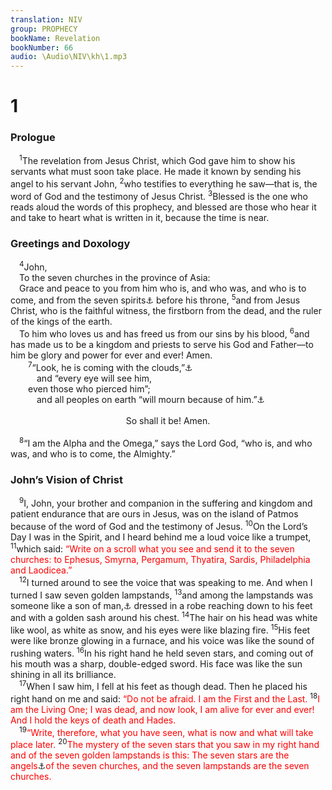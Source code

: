 ```yaml
---
translation: NIV
group: PROPHECY
bookName: Revelation 
bookNumber: 66
audio: \Audio\NIV\kh\1.mp3
---
```


<div class="title"><h1>1</h1><h3>Prologue </h3></div>
<span class="verse kh_1_1"> <sup>1</sup>The revelation from Jesus Christ, which God gave him to show his servants what must soon take place. He made it known by sending his angel to his servant John, </span>
<span class="verse kh_1_2"><sup>2</sup>who testifies to everything he saw—that is, the word of God and the testimony of Jesus Christ. </span>
<span class="verse kh_1_3"><sup>3</sup>Blessed is the one who reads aloud the words of this prophecy, and blessed are those who hear it and take to heart what is written in it, because the time is near. <br/></span>
<div class="title"><h3>Greetings and Doxology </h3></div>
<span class="verse kh_1_4"> <sup>4</sup>John, <br/> To the seven churches in the province of Asia: <br/> Grace and peace to you from him who is, and who was, and who is to come, and from the seven spirits<a data-toggle="tooltip" data-placement="bottom" title="That is, the sevenfold Spirit">⚓</a> before his throne, </span>
<span class="verse kh_1_5"><sup>5</sup>and from Jesus Christ, who is the faithful witness, the firstborn from the dead, and the ruler of the kings of the earth. <br/> To him who loves us and has freed us from our sins by his blood, </span>
<span class="verse kh_1_6"><sup>6</sup>and has made us to be a kingdom and priests to serve his God and Father—to him be glory and power for ever and ever! Amen. <br/></span>
<span class="verse kh_1_7">  <sup>7</sup>“Look, he is coming with the clouds,”<a data-toggle="tooltip" data-placement="bottom" title="Daniel 7:13">⚓</a><br/>   and “every eye will see him, <br/>  even those who pierced him”; <br/>   and all peoples on earth “will mourn because of him.”<a data-toggle="tooltip" data-placement="bottom" title="Zech. 12:10">⚓</a><br/> <aside style="text-align:center;">So shall it be! Amen. </aside><br/></span>
<span class="verse kh_1_8"> <sup>8</sup>“I am the Alpha and the Omega,” says the Lord God, “who is, and who was, and who is to come, the Almighty.” <br/></span>
<div class="title"><h3>John’s Vision of Christ </h3></div>
<span class="verse kh_1_9"> <sup>9</sup>I, John, your brother and companion in the suffering and kingdom and patient endurance that are ours in Jesus, was on the island of Patmos because of the word of God and the testimony of Jesus. </span>
<span class="verse kh_1_10"><sup>10</sup>On the Lord’s Day I was in the Spirit, and I heard behind me a loud voice like a trumpet, </span>
<span class="verse kh_1_11"><sup>11</sup>which said: <font color="red">“Write on a scroll what you see and send it to the seven churches: to Ephesus, Smyrna, Pergamum, Thyatira, Sardis, Philadelphia and Laodicea.”</font><br/></span>
<span class="verse kh_1_12"> <sup>12</sup>I turned around to see the voice that was speaking to me. And when I turned I saw seven golden lampstands, </span>
<span class="verse kh_1_13"><sup>13</sup>and among the lampstands was someone like a son of man,<a data-toggle="tooltip" data-placement="bottom" title="See Daniel 7:13.">⚓</a> dressed in a robe reaching down to his feet and with a golden sash around his chest. </span>
<span class="verse kh_1_14"><sup>14</sup>The hair on his head was white like wool, as white as snow, and his eyes were like blazing fire. </span>
<span class="verse kh_1_15"><sup>15</sup>His feet were like bronze glowing in a furnace, and his voice was like the sound of rushing waters. </span>
<span class="verse kh_1_16"><sup>16</sup>In his right hand he held seven stars, and coming out of his mouth was a sharp, double-edged sword. His face was like the sun shining in all its brilliance. <br/></span>
<span class="verse kh_1_17"> <sup>17</sup>When I saw him, I fell at his feet as though dead. Then he placed his right hand on me and said: <font color="red">“Do not be afraid. I am the First and the Last.</font></span>
<span class="verse kh_1_18"><sup>18</sup><font color="red">I am the Living One; I was dead, and now look, I am alive for ever and ever! And I hold the keys of death and Hades.</font><br/></span>
<span class="verse kh_1_19"> <sup>19</sup><font color="red">“Write, therefore, what you have seen, what is now and what will take place later.</font></span>
<span class="verse kh_1_20"><sup>20</sup><font color="red">The mystery of the seven stars that you saw in my right hand and of the seven golden lampstands is this: The seven stars are the angels</font><a data-toggle="tooltip" data-placement="bottom" title="Or messengers">⚓</a><font color="red">of the seven churches, and the seven lampstands are the seven churches.</font><br/></span>
